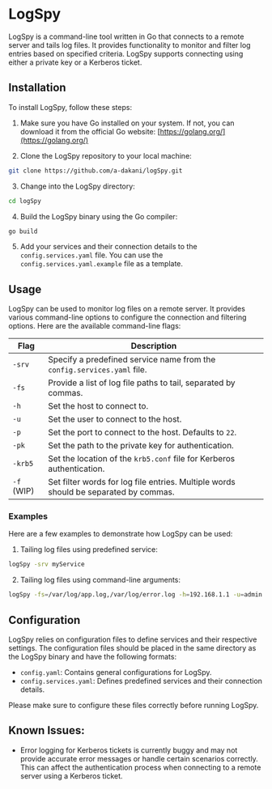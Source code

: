 # LogSpy


LogSpy is a command-line tool written in Go that connects to a remote server and tails log files. It provides functionality to monitor and filter log entries based on specified criteria. LogSpy supports connecting using either a private key or a Kerberos ticket.

## Installation

To install LogSpy, follow these steps:

1. Make sure you have Go installed on your system. If not, you can download it from the official Go website: [https://golang.org/](https://golang.org/)

2. Clone the LogSpy repository to your local machine:

```bash
git clone https://github.com/a-dakani/logSpy.git
```

3. Change into the LogSpy directory:

```bash
cd logSpy
```

4. Build the LogSpy binary using the Go compiler:

```bash
go build
```
5. Add your services and their connection details to the `config.services.yaml` file. You can use the `config.services.yaml.example` file as a template.



## Usage

LogSpy can be used to monitor log files on a remote server. It provides various command-line options to configure the connection and filtering options. Here are the available command-line flags:

| Flag     | Description                                                              |
| -------- | ------------------------------------------------------------------------ |
| `-srv`   | Specify a predefined service name from the `config.services.yaml` file.  |
| `-fs`    | Provide a list of log file paths to tail, separated by commas.            |
| `-h`     | Set the host to connect to.                                              |
| `-u`     | Set the user to connect to the host.                                      |
| `-p`     | Set the port to connect to the host. Defaults to `22`.                    |
| `-pk`    | Set the path to the private key for authentication.                       |
| `-krb5`  | Set the location of the `krb5.conf` file for Kerberos authentication.     |
| `-f` (WIP) | Set filter words for log file entries. Multiple words should be separated by commas. |

### Examples

Here are a few examples to demonstrate how LogSpy can be used:

1. Tailing log files using predefined service:

```bash
logSpy -srv myService
```

2. Tailing log files using command-line arguments:

```bash
logSpy -fs=/var/log/app.log,/var/log/error.log -h=192.168.1.1 -u=admin -p=22 -pk=/path/to/private/key -f=ERROR,WARN
```

## Configuration

LogSpy relies on configuration files to define services and their respective settings. The configuration files should be placed in the same directory as the LogSpy binary and have the following formats:

- `config.yaml`: Contains general configurations for LogSpy.
- `config.services.yaml`: Defines predefined services and their connection details.

Please make sure to configure these files correctly before running LogSpy.

## Known Issues:
- Error logging for Kerberos tickets is currently buggy and may not provide accurate error messages or handle certain scenarios correctly. This can affect the authentication process when connecting to a remote server using a Kerberos ticket.
